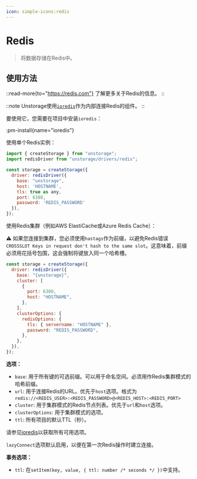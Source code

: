 ```yaml
---
icon: simple-icons:redis
---
```


# Redis

> 将数据存储在Redis中。

## 使用方法

::read-more{to="https://redis.com"}
了解更多关于Redis的信息。
::

::note
Unstorage使用[`ioredis`](https://github.com/luin/ioredis)作为内部连接Redis的组件。
::

要使用它，您需要在项目中安装`ioredis`：

:pm-install{name="ioredis"}

使用单个Redis实例：

```js
import { createStorage } from "unstorage";
import redisDriver from "unstorage/drivers/redis";

const storage = createStorage({
  driver: redisDriver({
    base: "unstorage",
    host: 'HOSTNAME',
    tls: true as any,
    port: 6380,
    password: 'REDIS_PASSWORD'
  }),
});
```

使用Redis集群（例如AWS ElastiCache或Azure Redis Cache）：

⚠️ 如果您连接到集群，您必须使用`hastags`作为前缀，以避免Redis错误`CROSSSLOT Keys in request don't hash to the same slot`。这意味着，前缀必须用花括号包围，这会强制将键放入同一个哈希槽。

```js
const storage = createStorage({
  driver: redisDriver({
    base: "{unstorage}",
    cluster: [
      {
        port: 6380,
        host: "HOSTNAME",
      },
    ],
    clusterOptions: {
      redisOptions: {
        tls: { servername: "HOSTNAME" },
        password: "REDIS_PASSWORD",
      },
    },
  }),
});
```

**选项：**

- `base`: 用于所有键的可选前缀。可以用于命名空间。必须用作Redis集群模式的哈希前缀。
- `url`: 用于连接Redis的URL。优先于`host`选项。格式为`redis://<REDIS_USER>:<REDIS_PASSWORD>@<REDIS_HOST>:<REDIS_PORT>`
- `cluster`: 用于集群模式的Redis节点列表。优先于`url`和`host`选项。
- `clusterOptions`: 用于集群模式的选项。
- `ttl`: 所有项目的默认TTL（秒）。

请参见[ioredis](https://github.com/luin/ioredis/blob/master/API.md#new-redisport-host-options)以获取所有可用选项。

`lazyConnect`选项默认启用，以便在第一次Redis操作时建立连接。

**事务选项：**

- `ttl`: 在`setItem(key, value, { ttl: number /* seconds */ })`中支持。